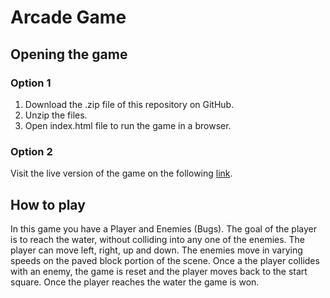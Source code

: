 # Arcade Game

## Opening the game
### Option 1
1. Download the .zip file of this repository on GitHub.
2. Unzip the files.
3. Open index.html file to run the game in a browser.

### Option 2
Visit the live version of the game on the following [link](https://sharifah91.github.io/frontend-nanodegree-arcade-game/).

## How to play
In this game you have a Player and Enemies (Bugs). The goal of the player is to reach the water, without colliding into any one of the enemies. The player can move left, right, up and down. The enemies move in varying speeds on the paved block portion of the scene. Once a the player collides with an enemy, the game is reset and the player moves back to the start square. Once the player reaches the water the game is won.
